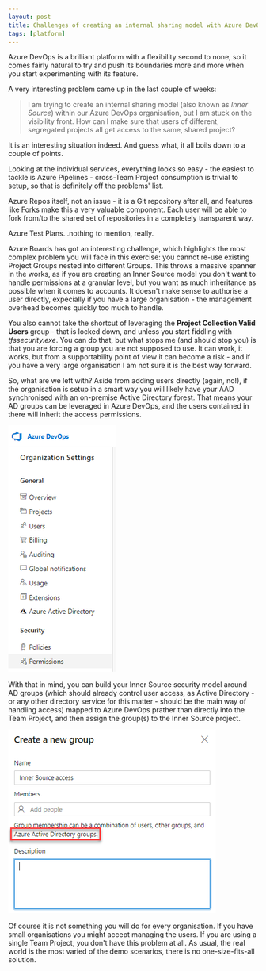 ```yaml
---
layout: post
title: Challenges of creating an internal sharing model with Azure DevOps
tags: [platform]
---
```

Azure DevOps is a brilliant platform with a flexibility second to none, so it comes fairly natural to try and push its boundaries more and more when you start experimenting with its feature.

A very interesting problem came up in the last couple of weeks:

> I am trying to create an internal sharing model (also known as _Inner Source_) within our Azure DevOps organisation, but I am stuck on the visibility front. How can I make sure that users of different, segregated projects all get access to the same, shared project?

It is an interesting situation indeed. And guess what, it all boils down to a couple of points.

Looking at the individual services, everything looks so easy - the easiest to tackle is Azure Pipelines - cross-Team Project consumption is trivial to setup, so that is definitely off the problems' list.

Azure Repos itself, not an issue - it is a Git repository after all, and features like [Forks](https://docs.microsoft.com/en-us/azure/devops/repos/git/forks?view=azure-devops&tabs=visual-studio) make this a very valuable component. Each user will be able to fork from/to the shared set of repositories in a completely transparent way.

Azure Test Plans...nothing to mention, really. 

Azure Boards has got an interesting challenge, which highlights the most complex problem you will face in this exercise: you cannot re-use existing Project Groups nested into different Groups.
This throws a massive spanner in the works, as if you are creating an Inner Source model you don't want to handle permissions at a granular level, but you want as much inheritance as possible when it comes to accounts. It doesn't make sense to authorise a user directly, expecially if you have a large organisation - the management overhead becomes quickly too much to handle.

You also cannot take the shortcut of leveraging the **Project Collection Valid Users** group - that is locked down, and unless you start fiddling with _tfssecurity.exe_. You can do that, but what stops me (and should stop you) is that you are forcing a group you are not supposed to use. It can work, it works, but from a supportability point of view it can become a risk - and if you have a very large organisation I am not sure it is the best way forward.

So, what are we left with? Aside from adding users directly (again, no!), if the organisation is setup in a smart way you will likely have your AAD synchronised with an on-premise Active Directory forest. That means your AD groups can be leveraged in Azure DevOps, and the users contained in there will inherit the access permissions.

![Permissions](/images/posts/2019-08-10-12-27-05.png)

With that in mind, you can build your Inner Source security model around AD groups (which should already control user access, as Active Directory - or any other directory service for this matter - should be the main way of handling access) mapped to Azure DevOps prather than directly into the Team Project, and then assign the group(s) to the Inner Source project. 

![add](/images/posts/2019-08-10-12-31-02.png)

Of course it is not something you will do for every organisation. If you have small organisations you might accept managing the users. If you are using a single Team Project, you don't have this problem at all. As usual, the real world is the most varied of the demo scenarios, there is no one-size-fits-all solution.